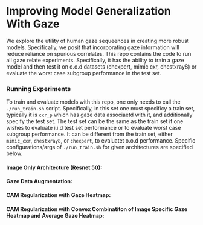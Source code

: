 # Improving Model Generalization With Gaze

We explore the utility of human gaze sequeences in creating more robust models. Specifically, we posit that incorporating gaze information will reduce reliance on spurious correlates. This repo contains the code to run all gaze relate experiments. Specifically, it has the ability to train a gaze model and then test it on o.o.d datasets (chexpert, mimic cxr, chestxray8) or evaluate the worst case subgroup performance in the test set. 

### Running Experiments 

To train and evaluate models with this repo, one only needs to call the `./run_train.sh` script. Specifically, in this set one must specificy a train set, typically it is `cxr_p` which has gaze data associaetd with it, and additionally specify the test set. The test set can be the same as the train set if one wishes to evaluate i.i.d test set performance or to evaluate worst case subgroup performance. It can be different from the train set, either `mimic_cxr`, `chestxray8`, or `chexpert`, to evaluatet o.o.d performance. Specific configurations/args of `./run_train.sh` for given architectures are specified below.

#### Image Only Architecture (Resnet 50):

#### Gaze Data Augmentation:

#### CAM Regularization with Gaze Heatmap: 

#### CAM Regularization with Convex Combinatiton of Image Specific Gaze Heatmap and Average Gaze Heatmap:


